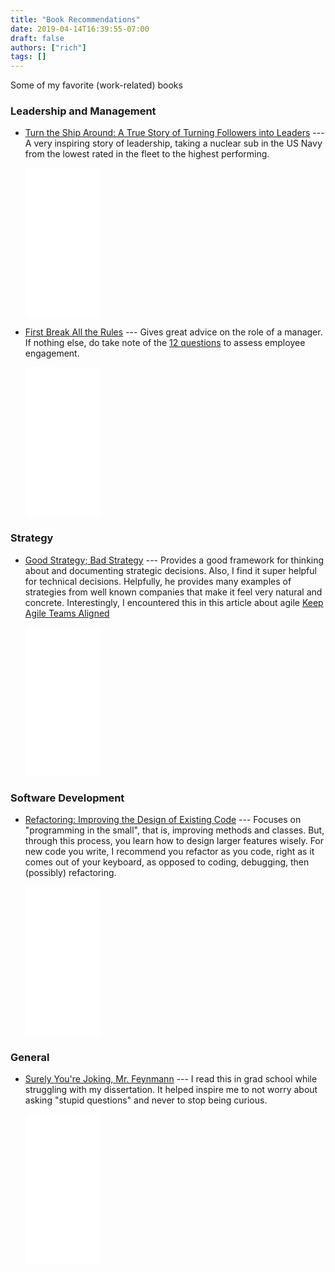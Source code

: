```yaml
---
title: "Book Recommendations"
date: 2019-04-14T16:39:55-07:00
draft: false
authors: ["rich"]
tags: []
---
```


Some of my favorite (work-related) books

### Leadership and Management

* [Turn the Ship Around: A True Story of Turning Followers into Leaders](https://www.amazon.com/gp/product/1591846404/ref=as_li_tl?ie=UTF8&camp=1789&creative=9325&creativeASIN=1591846404&linkCode=as2&tag=rliebling-20&linkId=d0b2fd0d12e56e4652360e8d57378ad9)
   --- A very inspiring story of leadership, taking a nuclear sub in the US Navy from the lowest rated in the fleet to the highest performing.

    <iframe style="width:120px;height:240px;" marginwidth="0" marginheight="0" scrolling="no" frameborder="0" src="//ws-na.amazon-adsystem.com/widgets/q?ServiceVersion=20070822&OneJS=1&Operation=GetAdHtml&MarketPlace=US&source=ac&ref=tf_til&ad_type=product_link&tracking_id=rliebling-20&marketplace=amazon&region=US&placement=1591846404&asins=1591846404&linkId=5cfa79cb297fa257ca92365ab2ec8e03&show_border=true&link_opens_in_new_window=true&price_color=333333&title_color=0066c0&bg_color=ffffff">
    </iframe>

* [First Break All the Rules](https://www.amazon.com/gp/product/1595621113/ref=as_li_tl?ie=UTF8&camp=1789&creative=9325&creativeASIN=1595621113&linkCode=as2&tag=rliebling-20&linkId=c1a48cea304d6f0de2d185d041cd2e69)
    --- Gives great advice on the role of a manager.  If nothing else, do take note of the [12 questions](https://s3.amazonaws.com/siteninja/multitenant/assets/21544/files/original/The_12_Employee_Engagement_Questions_113.pdf) to assess employee engagement.

    <iframe style="width:120px;height:240px;" marginwidth="0" marginheight="0" scrolling="no" frameborder="0" src="//ws-na.amazon-adsystem.com/widgets/q?ServiceVersion=20070822&OneJS=1&Operation=GetAdHtml&MarketPlace=US&source=ac&ref=tf_til&ad_type=product_link&tracking_id=rliebling-20&marketplace=amazon&region=US&placement=1595621113&asins=1595621113&linkId=556cf0aed7ae535221cc33f3568006ea&show_border=true&link_opens_in_new_window=true&price_color=333333&title_color=0066c0&bg_color=ffffff">
    </iframe>

### Strategy
* [Good Strategy; Bad Strategy](https://www.amazon.com/gp/product/0307886239/ref=as_li_tl?ie=UTF8&camp=1789&creative=9325&creativeASIN=0307886239&linkCode=as2&tag=rliebling-20&linkId=76c7a9c5536f43268bc032fcf6787bfd)
    --- Provides a good framework for thinking about and documenting strategic decisions.  Also, I find it super helpful for technical decisions.  Helpfully, he provides many examples of strategies from well known companies that make it feel very natural and concrete.  Interestingly, I encountered this in this article about agile [Keep Agile Teams Aligned](https://uxdesign.cc/keep-agile-teams-aligned-820fdf142a60)

    <iframe style="width:120px;height:240px;" marginwidth="0" marginheight="0" scrolling="no" frameborder="0" src="//ws-na.amazon-adsystem.com/widgets/q?ServiceVersion=20070822&OneJS=1&Operation=GetAdHtml&MarketPlace=US&source=ac&ref=tf_til&ad_type=product_link&tracking_id=rliebling-20&marketplace=amazon&region=US&placement=0307886239&asins=0307886239&linkId=200406b77913808fb45f0f569a644cc2&show_border=true&link_opens_in_new_window=true&price_color=333333&title_color=0066c0&bg_color=ffffff">
    </iframe>
### Software Development
* [Refactoring: Improving the Design of Existing Code](https://www.amazon.com/Refactoring-Improving-Existing-Addison-Wesley-Signature/dp/0134757599/ref=as_sl_pc_tf_til?tag=rliebling-20&linkCode=w00&linkId=3289763290956fb6f538087d69549e6a&creativeASIN=0134757599)
    --- Focuses on "programming in the small", that is, improving methods and classes.  But, through this process, you learn how to design larger features wisely.  For new code you write, I recommend you refactor as you code, right as it comes out of your keyboard, as opposed to coding, debugging, then (possibly) refactoring.

    <iframe style="width:120px;height:240px;" marginwidth="0" marginheight="0" scrolling="no" frameborder="0" src="//ws-na.amazon-adsystem.com/widgets/q?ServiceVersion=20070822&OneJS=1&Operation=GetAdHtml&MarketPlace=US&source=ac&ref=tf_til&ad_type=product_link&tracking_id=rliebling-20&marketplace=amazon&region=US&placement=0134757599&asins=0134757599&linkId=3289763290956fb6f538087d69549e6a&show_border=true&link_opens_in_new_window=true&price_color=333333&title_color=0066c0&bg_color=ffffff">
    </iframe>

### General
* [Surely You're Joking, Mr. Feynmann](https://www.amazon.com/Surely-Youre-Joking-Mr-Feynman/dp/0393355624/ref=as_sl_pc_tf_til?tag=rliebling-20&linkCode=w00&linkId=697df501ee327154aac4e20b9d2b9992&creativeASIN=0393355624)
    --- I read this in grad school while struggling with my dissertation.  It helped inspire me to not worry about asking "stupid questions" and never to stop being curious.

    <iframe style="width:120px;height:240px;" marginwidth="0" marginheight="0" scrolling="no" frameborder="0" src="//ws-na.amazon-adsystem.com/widgets/q?ServiceVersion=20070822&OneJS=1&Operation=GetAdHtml&MarketPlace=US&source=ac&ref=tf_til&ad_type=product_link&tracking_id=rliebling-20&marketplace=amazon&region=US&placement=0393355624&asins=0393355624&linkId=697df501ee327154aac4e20b9d2b9992&show_border=true&link_opens_in_new_window=true&price_color=333333&title_color=0066c0&bg_color=ffffff">
    </iframe>
